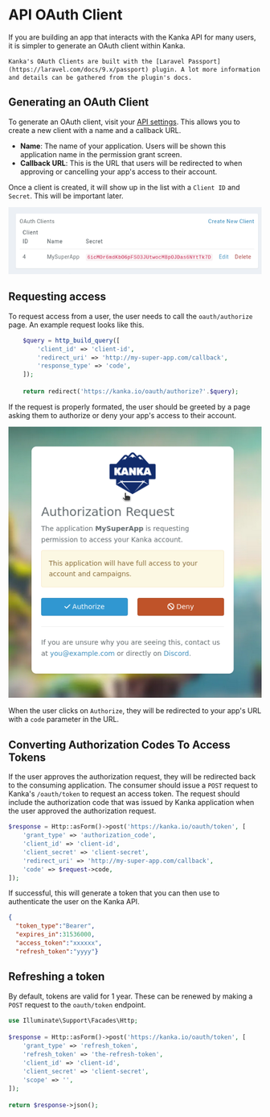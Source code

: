 # API OAuth Client

If you are building an app that interacts with the Kanka API for many users, it is simpler to generate an OAuth client within Kanka.


```{admonition} Warning
Kanka's OAuth Clients are built with the [Laravel Passport](https://laravel.com/docs/9.x/passport) plugin. A lot more information and details can be gathered from the plugin's docs.
```

## Generating an OAuth Client

To generate an OAuth client, visit your [API settings](https://kanka.io/en-US/settings/api?clients=1). This allows you to create a new client with a name and a callback URL.

* **Name**: The name of your application. Users will be shown this application name in the permission grant screen.
* **Callback URL**: This is the URL that users will be redirected to when approving or cancelling your app's access to their account.

Once a client is created, it will show up in the list with a `Client ID` and `Secret`. This will be important later.

![Client setup](setup.png)

## Requesting access

To request access from a user, the user needs to call the `oauth/authorize` page. An example request looks like this.

```php
    $query = http_build_query([
        'client_id' => 'client-id',
        'redirect_uri' => 'http://my-super-app.com/callback',
        'response_type' => 'code',
    ]);
 
    return redirect('https://kanka.io/oauth/authorize?'.$query);
```

If the request is properly formated, the user should be greeted by a page asking them to authorize or deny your app's access to their account.

![User permission grant](grant.png)

When the user clicks on `Authorize`, they will be redirected to your app's URL with a `code` parameter in the URL.

## Converting Authorization Codes To Access Tokens

If the user approves the authorization request, they will be redirected back to the consuming application. The consumer should issue a `POST` request to Kanka's `/oauth/token` to request an access token. The request should include the authorization code that was issued by Kanka application when the user approved the authorization request.

```php
$response = Http::asForm()->post('https://kanka.io/oauth/token', [
    'grant_type' => 'authorization_code',
    'client_id' => 'client-id',
    'client_secret' => 'client-secret',
    'redirect_uri' => 'http://my-super-app.com/callback',
    'code' => $request->code,
]);
```
If successful, this will generate a token that you can then use to authenticate the user on the Kanka API.

```json
{
  "token_type":"Bearer",
  "expires_in":31536000,
  "access_token":"xxxxxx",
  "refresh_token":"yyyy"}
```

## Refreshing a token

By default, tokens are valid for 1 year. These can be renewed by making a `POST` request to the `oauth/token` endpoint.

```php
use Illuminate\Support\Facades\Http;

$response = Http::asForm()->post('https://kanka.io/oauth/token', [
    'grant_type' => 'refresh_token',
    'refresh_token' => 'the-refresh-token',
    'client_id' => 'client-id',
    'client_secret' => 'client-secret',
    'scope' => '',
]);

return $response->json();
```